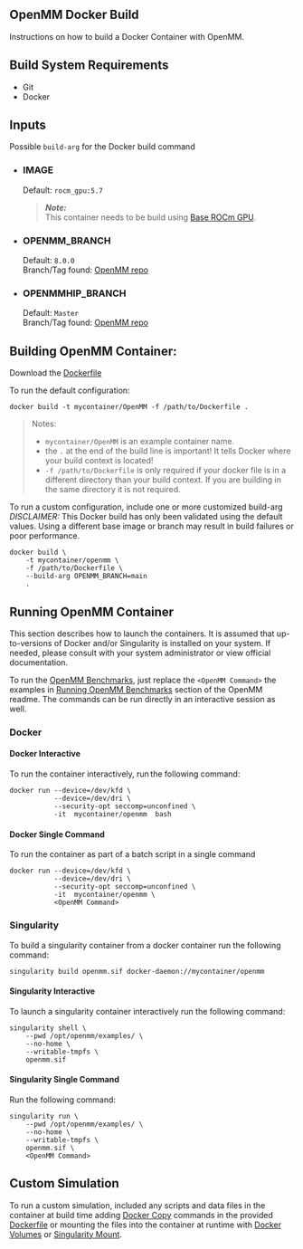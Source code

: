 
## OpenMM Docker Build
Instructions on how to build a Docker Container with OpenMM.


## Build System Requirements
- Git
- Docker

## Inputs
Possible `build-arg` for the Docker build command  

- ### IMAGE
    Default: `rocm_gpu:5.7`  
    > ***Note:***  
    >  This container needs to be build using [Base ROCm GPU](/base-gpu-mpi-rocm-docker/Dockerfile).

- ### OPENMM_BRANCH
    Default: `8.0.0`  
    Branch/Tag found: [OpenMM repo](https://github.com/openmm/openmm.git)  

- ### OPENMMHIP_BRANCH
    Default: `Master`  
    Branch/Tag found: [OpenMM repo](https://github.com/openmm/openmm.git)  

## Building OpenMM Container:
Download the [Dockerfile](/openmm/docker/Dockerfile)  

To run the default configuration:
```
docker build -t mycontainer/OpenMM -f /path/to/Dockerfile . 
```
>Notes:  
>- `mycontainer/OpenMM` is an example container name.
>- the `.` at the end of the build line is important! It tells Docker where your build context is located!
>- `-f /path/to/Dockerfile` is only required if your docker file is in a different directory than your build context. If you are building in the same directory it is not required. 


To run a custom configuration, include one or more customized build-arg  
*DISCLAIMER:* This Docker build has only been validated using the default values. Using a different base image or branch may result in build failures or poor performance.
```
docker build \
    -t mycontainer/openmm \
    -f /path/to/Dockerfile \
    --build-arg OPENMM_BRANCH=main
    . 
```
## Running OpenMM Container
This section describes how to launch the containers. It is assumed that up-to-versions of Docker and/or Singularity is installed on your system.
If needed, please consult with your system administrator or view official documentation.  


To run the [OpenMM Benchmarks](/openmm/README.md#running-openmm-benchmarks), just replace the `<OpenMM Command>` the examples in [Running OpenMM Benchmarks](/openmm/README.md#running-openmm-benchmarks) section of the OpenMM readme. The commands can be run directly in an interactive session as well. 


### Docker  

#### Docker Interactive
To run the container interactively, run the following command:
```
docker run --device=/dev/kfd \
           --device=/dev/dri \
           --security-opt seccomp=unconfined \
           -it  mycontainer/openmm  bash
```
#### Docker Single Command
To run the container as part of a batch script in a single command
```
docker run --device=/dev/kfd \
           --device=/dev/dri \
           --security-opt seccomp=unconfined \
           -it  mycontainer/openmm \
           <OpenMM Command>
```


### Singularity  
To build a singularity container from a docker container run the following command:
```
singularity build openmm.sif docker-daemon://mycontainer/openmm
```

#### Singularity Interactive
To launch a singularity container interactively run the following command:
```
singularity shell \
    --pwd /opt/openmm/examples/ \
    --no-home \
    --writable-tmpfs \
    openmm.sif
```

#### Singularity Single Command
Run the following command:
```
singularity run \
    --pwd /opt/openmm/examples/ \
    --no-home \
    --writable-tmpfs \
    openmm.sif \
    <OpenMM Command>
```

## Custom Simulation
To run a custom simulation, included any scripts and data files in the container at build time adding [Docker Copy](https://docs.docker.com/engine/reference/builder/#copy) commands in the provided [Dockerfile](/openmm/docker/Dockerfile) or mounting the files into the container at runtime with [Docker Volumes](https://docs.docker.com/storage/volumes/) or [Singularity Mount](https://docs.sylabs.io/guides/3.0/user-guide/bind_paths_and_mounts.html). 
